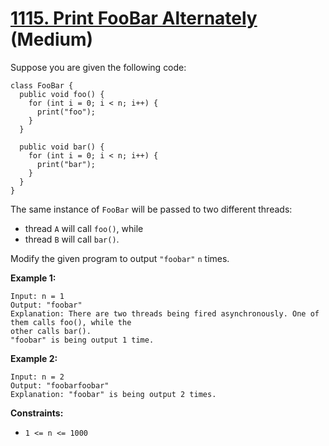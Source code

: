 # [1115. Print FooBar Alternately][link] (Medium)

[link]: https://leetcode.com/problems/print-foobar-alternately/

Suppose you are given the following code:

```
class FooBar {
  public void foo() {
    for (int i = 0; i < n; i++) {
      print("foo");
    }
  }

  public void bar() {
    for (int i = 0; i < n; i++) {
      print("bar");
    }
  }
}
```

The same instance of `FooBar` will be passed to two different threads:

- thread `A` will call `foo()`, while
- thread `B` will call `bar()`.

Modify the given program to output `"foobar"` `n` times.

**Example 1:**

```
Input: n = 1
Output: "foobar"
Explanation: There are two threads being fired asynchronously. One of them calls foo(), while the
other calls bar().
"foobar" is being output 1 time.
```

**Example 2:**

```
Input: n = 2
Output: "foobarfoobar"
Explanation: "foobar" is being output 2 times.
```

**Constraints:**

- `1 <= n <= 1000`
